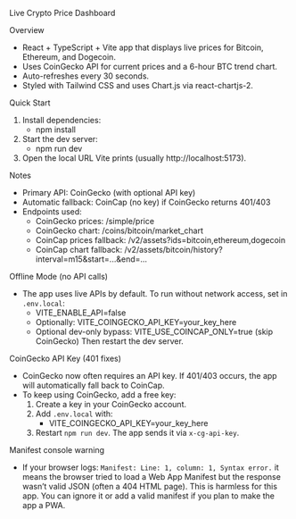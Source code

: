 Live Crypto Price Dashboard

Overview
- React + TypeScript + Vite app that displays live prices for Bitcoin, Ethereum, and Dogecoin.
- Uses CoinGecko API for current prices and a 6-hour BTC trend chart.
- Auto-refreshes every 30 seconds.
- Styled with Tailwind CSS and uses Chart.js via react-chartjs-2.

Quick Start
1) Install dependencies:
   - npm install
2) Start the dev server:
   - npm run dev
3) Open the local URL Vite prints (usually http://localhost:5173).

Notes
- Primary API: CoinGecko (with optional API key)
- Automatic fallback: CoinCap (no key) if CoinGecko returns 401/403
- Endpoints used:
  - CoinGecko prices: /simple/price
  - CoinGecko chart: /coins/bitcoin/market_chart
  - CoinCap prices fallback: /v2/assets?ids=bitcoin,ethereum,dogecoin
  - CoinCap chart fallback: /v2/assets/bitcoin/history?interval=m15&start=...&end=...

Offline Mode (no API calls)
- The app uses live APIs by default. To run without network access, set in `.env.local`:
  - VITE_ENABLE_API=false
  - Optionally: VITE_COINGECKO_API_KEY=your_key_here
  - Optional dev-only bypass: VITE_USE_COINCAP_ONLY=true (skip CoinGecko)
  Then restart the dev server.

CoinGecko API Key (401 fixes)
- CoinGecko now often requires an API key. If 401/403 occurs, the app will automatically fall back to CoinCap.
- To keep using CoinGecko, add a free key:
  1) Create a key in your CoinGecko account.
  2) Add `.env.local` with:
     - VITE_COINGECKO_API_KEY=your_key_here
  3) Restart `npm run dev`. The app sends it via `x-cg-api-key`.

Manifest console warning
- If your browser logs: `Manifest: Line: 1, column: 1, Syntax error.` it means the browser tried to load a Web App Manifest but the response wasn’t valid JSON (often a 404 HTML page). This is harmless for this app. You can ignore it or add a valid manifest if you plan to make the app a PWA.
